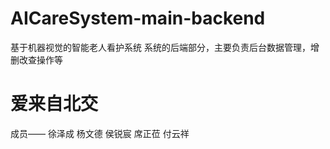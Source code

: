 # AICareSystem-main-backend
基于机器视觉的智能老人看护系统
系统的后端部分，主要负责后台数据管理，增删改查操作等
# 爱来自北交

成员——
徐泽成 
杨文德 
侯锐宸
席正莅
付云祥
